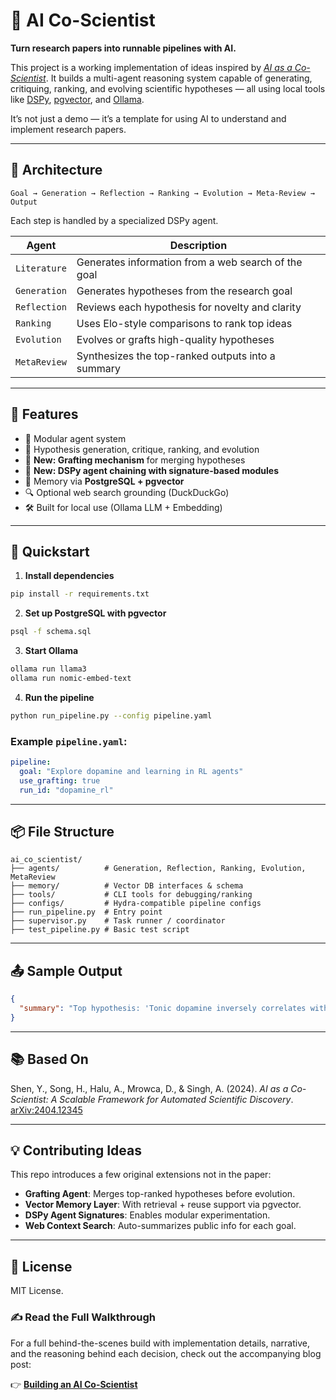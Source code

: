 # 🤖 AI Co-Scientist

**Turn research papers into runnable pipelines with AI.**

This project is a working implementation of ideas inspired by *[AI as a Co-Scientist](https://arxiv.org/abs/2502.18864)*. It builds a multi-agent reasoning system capable of generating, critiquing, ranking, and evolving scientific hypotheses — all using local tools like [DSPy](https://github.com/stanfordnlp/dspy), [pgvector](https://github.com/pgvector/pgvector), and [Ollama](https://ollama.com/).

It’s not just a demo — it’s a template for using AI to understand and implement research papers.

---

## 📐 Architecture

```
Goal → Generation → Reflection → Ranking → Evolution → Meta-Review → Output
```

Each step is handled by a specialized DSPy agent.

| Agent        | Description                                         |
| ------------ | --------------------------------------------------- |
| `Literature` | Generates information from a web search of the goal |
| `Generation` | Generates hypotheses from the research goal         |
| `Reflection` | Reviews each hypothesis for novelty and clarity     |
| `Ranking`    | Uses Elo-style comparisons to rank top ideas        |
| `Evolution`  | Evolves or grafts high-quality hypotheses           |
| `MetaReview` | Synthesizes the top-ranked outputs into a summary   |

---

## 🧠 Features

* 🧩 Modular agent system 
* 🧪 Hypothesis generation, critique, ranking, and evolution
* 🌱 **New: Grafting mechanism** for merging hypotheses
* 🧠 **New: DSPy agent chaining with signature-based modules**
* 💾 Memory via **PostgreSQL + pgvector**
* 🔍 Optional web search grounding (DuckDuckGo)
* 🛠 Built for local use (Ollama LLM + Embedding)

---

## 🚀 Quickstart

1. **Install dependencies**

```bash
pip install -r requirements.txt
```

2. **Set up PostgreSQL with pgvector**

```bash
psql -f schema.sql
```

3. **Start Ollama**

```bash
ollama run llama3
ollama run nomic-embed-text
```

4. **Run the pipeline**

```bash
python run_pipeline.py --config pipeline.yaml
```

### Example `pipeline.yaml`:

```yaml
pipeline:
  goal: "Explore dopamine and learning in RL agents"
  use_grafting: true
  run_id: "dopamine_rl"
```

---

## 📦 File Structure

```
ai_co_scientist/
├── agents/          # Generation, Reflection, Ranking, Evolution, MetaReview
├── memory/          # Vector DB interfaces & schema
├── tools/           # CLI tools for debugging/ranking
├── configs/         # Hydra-compatible pipeline configs
├── run_pipeline.py  # Entry point
├── supervisor.py    # Task runner / coordinator
├── test_pipeline.py # Basic test script
```

---

## 📤 Sample Output

```json
{
  "summary": "Top hypothesis: 'Tonic dopamine inversely correlates with learning rate in RL agents' — confidence 92%."
}
```

---

## 📚 Based On

Shen, Y., Song, H., Halu, A., Mrowca, D., & Singh, A. (2024). *AI as a Co-Scientist: A Scalable Framework for Automated Scientific Discovery*. [arXiv:2404.12345](https://arxiv.org/abs/2404.12345)

---

## 💡 Contributing Ideas

This repo introduces a few original extensions not in the paper:

* **Grafting Agent**: Merges top-ranked hypotheses before evolution.
* **Vector Memory Layer**: With retrieval + reuse support via pgvector.
* **DSPy Agent Signatures**: Enables modular experimentation.
* **Web Context Search**: Auto-summarizes public info for each goal.

---

## 📂 License

MIT License.


### ✍️ Read the Full Walkthrough

For a full behind-the-scenes build with implementation details, narrative, and the reasoning behind each decision, check out the accompanying blog post:

👉 [**Building an AI Co-Scientist**](https://programmer.ie/post/co/)
